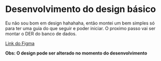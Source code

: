# Desenvolvimento do design básico

Eu não sou bom em design hahahaha, então montei um bem simples só para ter uma guia do que seguir e poder iniciar. O proximo passo vai ser montar o DER do banco de dados.

[Link do Figma](https://www.figma.com/file/HyGp05XEWXRxZUtZ3BdPbj/Link-Connections?node-id=9%3A16)

**Obs: O design pode ser alterado no momento do desenvolvimento** 
